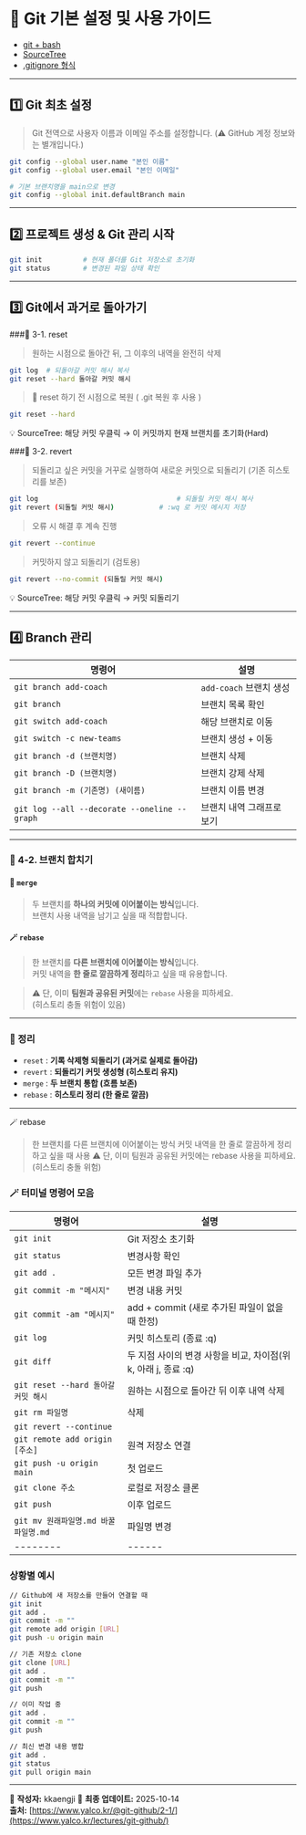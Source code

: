 # 🧭 Git 기본 설정 및 사용 가이드
* [git + bash](https://git-scm.com/)
* [SourceTree](https://www.sourcetreeapp.com/)
* [.gitignore 형식](https://git-scm.com/docs/gitignore/)

---

## 1️⃣ Git 최초 설정
> Git 전역으로 사용자 이름과 이메일 주소를 설정합니다.
> (⚠️ GitHub 계정 정보와는 별개입니다.)
```bash
git config --global user.name "본인 이름"
git config --global user.email "본인 이메일"

# 기본 브랜치명을 main으로 변경
git config --global init.defaultBranch main
```

---

## 2️⃣ 프로젝트 생성 & Git 관리 시작
```bash
git init          # 현재 폴더를 Git 저장소로 초기화
git status        # 변경된 파일 상태 확인
```

---

## 3️⃣ Git에서 과거로 돌아가기
###🔹 3-1. reset
> 원하는 시점으로 돌아간 뒤, 그 이후의 내역을 완전히 삭제
```bash
git log  # 되돌아갈 커밋 해시 복사
git reset --hard 돌아갈 커밋 해시
```
> 🔁 reset 하기 전 시점으로 복원 ( .git 복원 후 사용 )
```bash
git reset --hard 
```
💡 SourceTree:
해당 커밋 우클릭 → 이 커밋까지 현재 브랜치를 초기화(Hard)

###🔹 3-2. revert
> 되돌리고 싶은 커밋을 거꾸로 실행하여 새로운 커밋으로 되돌리기
> (기존 히스토리를 보존)
```bash
git log                                  # 되돌릴 커밋 해시 복사
git revert (되돌릴 커밋 해시)           # :wq 로 커밋 메시지 저장
```
> 오류 시 해결 후 계속 진행
```bash
git revert --continue
```
> 커밋하지 않고 되돌리기 (검토용)
```bash
git revert --no-commit (되돌릴 커밋 해시)
```
💡 SourceTree:
해당 커밋 우클릭 → 커밋 되돌리기

---

## 4️⃣ Branch 관리

| 명령어 | 설명 |
|--------|------|
| `git branch add-coach` | `add-coach` 브랜치 생성 | 
| `git branch` | 브랜치 목록 확인 | 
| `git switch add-coach` | 해당 브랜치로 이동 | 
| `git switch -c new-teams` | 브랜치 생성 + 이동 | 
| `git branch -d (브랜치명)` | 브랜치 삭제 | 
| `git branch -D (브랜치명)` | 브랜치 강제 삭제 | 
| `git branch -m (기존명) (새이름)` | 브랜치 이름 변경 | 
| `git log --all --decorate --oneline --graph` | 브랜치 내역 그래프로 보기 |

---

### 🔹 4-2. 브랜치 합치기
#### 🧩 `merge`  
> 두 브랜치를 **하나의 커밋에 이어붙이는 방식**입니다.  
> 브랜치 사용 내역을 남기고 싶을 때 적합합니다.

#### 🪄 `rebase`  
> 한 브랜치를 **다른 브랜치에 이어붙이는 방식**입니다.  
> 커밋 내역을 **한 줄로 깔끔하게 정리**하고 싶을 때 유용합니다.

> ⚠️ 단, 이미 **팀원과 공유된 커밋**에는 `rebase` 사용을 피하세요.  
> (히스토리 충돌 위험이 있음)

---

### 📘 정리
- `reset` : **기록 삭제형 되돌리기 (과거로 실제로 돌아감)**  
- `revert` : **되돌리기 커밋 생성형 (히스토리 유지)**  
- `merge` : **두 브랜치 통합 (흐름 보존)**  
- `rebase` : **히스토리 정리 (한 줄로 깔끔)**

---


🪄 rebase
> 한 브랜치를 다른 브랜치에 이어붙이는 방식
> 커밋 내역을 한 줄로 깔끔하게 정리하고 싶을 때 사용
> ⚠️ 단, 이미 팀원과 공유된 커밋에는 rebase 사용을 피하세요. (히스토리 충돌 위험)


### 🪄 터미널 명령어 모음
| 명령어 | 설명 |
|--------|------|
| `git init` | Git 저장소 초기화 |
| `git status` | 변경사항 확인 |
| `git add .` | 모든 변경 파일 추가 |
| `git commit -m "메시지"` | 변경 내용 커밋 |
| `git commit -am "메시지"` | add + commit (새로 추가된 파일이 없을 때 한정) |
| `git log` | 커밋 히스토리 (종료 :q) |
| `git diff` | 두 지점 사이의 변경 사항을 비교, 차이점(위 k, 아래 j, 종료 :q) |
| `git reset --hard 돌아갈 커밋 해시` | 원하는 시점으로 돌아간 뒤 이후 내역 삭제 |
| `git rm 파일명` | 삭제 |
| `git revert --continue` | |
| `git remote add origin [주소]` | 원격 저장소 연결 |
| `git push -u origin main` | 첫 업로드 |
| `git clone 주소` | 로컬로 저장소 클론 |
| `git push` | 이후 업로드 |
| `git mv 원래파일명.md 바꿀파일명.md` | 파일명 변경 |
|--------|------|

### 상황별 예시
```bash
// Github에 새 저장소를 만들어 연결할 때
git init
git add .
git commit -m ""
git remote add origin [URL]
git push -u origin main

// 기존 저장소 clone
git clone [URL]
git add .
git commit -m ""
git push

// 이미 작업 중
git add .
git commit -m ""
git push

// 최신 변경 내용 병합
git add .
git status
git pull origin main

```
---

📘 **작성자:** kkaengji
📅 **최종 업데이트:** 2025-10-14  
**출처:** [https://www.yalco.kr/@git-github/2-1/](https://www.yalco.kr/lectures/git-github/)
